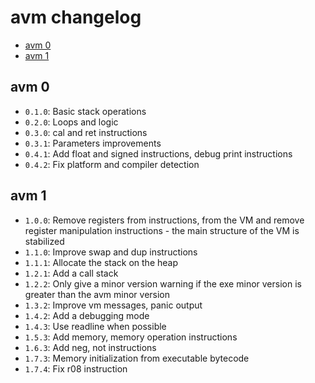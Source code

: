 # avm changelog
* [avm 0](#avm-0)
* [avm 1](#avm-0)

## avm 0
- `0.1.0`: Basic stack operations
- `0.2.0`: Loops and logic
- `0.3.0`: cal and ret instructions
- `0.3.1`: Parameters improvements
- `0.4.1`: Add float and signed instructions, debug print instructions
- `0.4.2`: Fix platform and compiler detection

## avm 1
- `1.0.0`: Remove registers from instructions, from the VM and
           remove register manipulation instructions - the main
           structure of the VM is stabilized
- `1.1.0`: Improve swap and dup instructions
- `1.1.1`: Allocate the stack on the heap
- `1.2.1`: Add a call stack
- `1.2.2`: Only give a minor version warning if the exe minor version
           is greater than the avm minor version
- `1.3.2`: Improve vm messages, panic output
- `1.4.2`: Add a debugging mode
- `1.4.3`: Use readline when possible
- `1.5.3`: Add memory, memory operation instructions
- `1.6.3`: Add neg, not instructions
- `1.7.3`: Memory initialization from executable bytecode
- `1.7.4`: Fix r08 instruction
